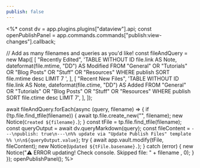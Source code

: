 ```yaml
---
publish: false
---
```


<%*
const dv = app.plugins.plugins["dataview"].api;
const openPublishPanel = app.commands.commands["publish:view-changes"].callback;

// Add as many filenames and queries as you'd like!
const fileAndQuery = new Map([
  [
    "Recently Edited",
    'TABLE WITHOUT ID file.link AS Note, dateformat(file.mtime, "DD") AS Modified FROM "General" OR "Tutorials" OR "Blog Posts" OR "Stuff" OR "Resources" WHERE publish SORT file.mtime desc LIMIT 7 ',
  ],
  [
    "Recent New Files",
    'TABLE WITHOUT ID file.link AS Note, dateformat(file.ctime, "DD") AS Added FROM "General" OR "Tutorials" OR "Blog Posts" OR "Stuff" OR "Resources" WHERE publish SORT file.ctime desc LIMIT 7',
  ],
]);

await fileAndQuery.forEach(async (query, filename) => {
  if (!tp.file.find_tfile(filename)) {
    await tp.file.create_new("", filename);
    new Notice(`Created ${filename}.`);
  }
  const tFile = tp.file.find_tfile(filename);
  const queryOutput = await dv.queryMarkdown(query);
  const fileContent = `---\npublish: true\n---\n%% update via "Update Publish Files" template %% \n\n${queryOutput.value}`;
  try {
    await app.vault.modify(tFile, fileContent);
    new Notice(`Updated ${tFile.basename}.`);
  } catch (error) {
    new Notice("⚠️ ERROR updating! Check console. Skipped file: " + filename , 0);
  }
});
openPublishPanel();
%>
